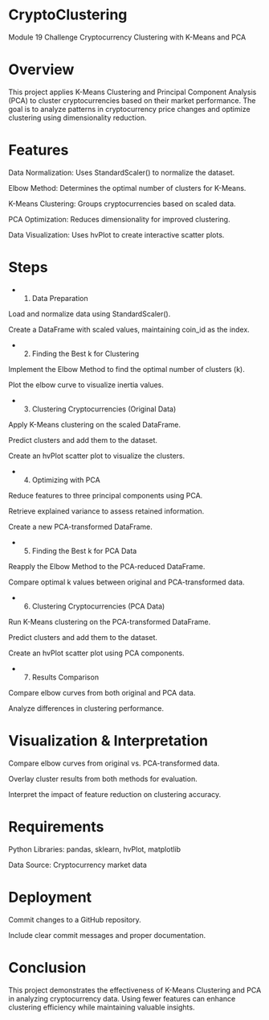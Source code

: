 # CryptoClustering
Module 19 Challenge
Cryptocurrency Clustering with K-Means and PCA

# Overview

This project applies K-Means Clustering and Principal Component Analysis (PCA) to cluster cryptocurrencies based on their market performance. The goal is to analyze patterns in cryptocurrency price changes and optimize clustering using dimensionality reduction.

# Features

Data Normalization: Uses StandardScaler() to normalize the dataset.

Elbow Method: Determines the optimal number of clusters for K-Means.

K-Means Clustering: Groups cryptocurrencies based on scaled data.

PCA Optimization: Reduces dimensionality for improved clustering.

Data Visualization: Uses hvPlot to create interactive scatter plots.

# Steps

- 1. Data Preparation

Load and normalize data using StandardScaler().

Create a DataFrame with scaled values, maintaining coin_id as the index.

- 2. Finding the Best k for Clustering

Implement the Elbow Method to find the optimal number of clusters (k).

Plot the elbow curve to visualize inertia values.

- 3. Clustering Cryptocurrencies (Original Data)

Apply K-Means clustering on the scaled DataFrame.

Predict clusters and add them to the dataset.

Create an hvPlot scatter plot to visualize the clusters.

- 4. Optimizing with PCA

Reduce features to three principal components using PCA.

Retrieve explained variance to assess retained information.

Create a new PCA-transformed DataFrame.

- 5. Finding the Best k for PCA Data

Reapply the Elbow Method to the PCA-reduced DataFrame.

Compare optimal k values between original and PCA-transformed data.

- 6. Clustering Cryptocurrencies (PCA Data)

Run K-Means clustering on the PCA-transformed DataFrame.

Predict clusters and add them to the dataset.

Create an hvPlot scatter plot using PCA components.

- 7. Results Comparison

Compare elbow curves from both original and PCA data.

Analyze differences in clustering performance.

# Visualization & Interpretation

Compare elbow curves from original vs. PCA-transformed data.

Overlay cluster results from both methods for evaluation.

Interpret the impact of feature reduction on clustering accuracy.

# Requirements

Python Libraries: pandas, sklearn, hvPlot, matplotlib

Data Source: Cryptocurrency market data

# Deployment

Commit changes to a GitHub repository.

Include clear commit messages and proper documentation.

# Conclusion

This project demonstrates the effectiveness of K-Means Clustering and PCA in analyzing cryptocurrency data. Using fewer features can enhance clustering efficiency while maintaining valuable insights.